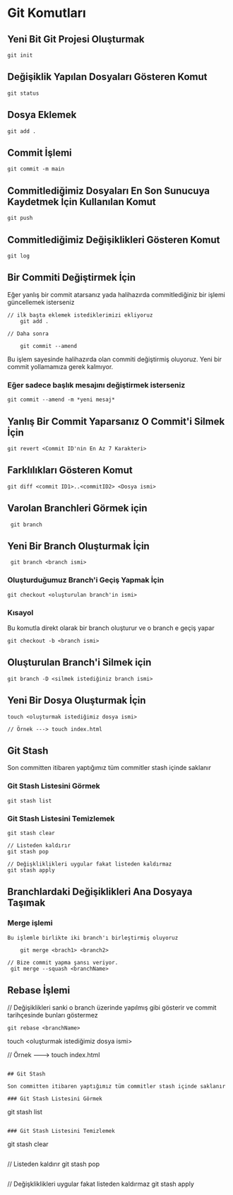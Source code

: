 # Git Komutları

## Yeni Bit Git Projesi Oluşturmak

```
git init
```

## Değişiklik Yapılan Dosyaları Gösteren Komut

```
git status
```

## Dosya Eklemek


```
git add .
```


## Commit İşlemi

```
git commit -m main
```


## Commitlediğimiz Dosyaları En Son Sunucuya Kaydetmek İçin Kullanılan Komut

```
git push
```

## Commitlediğimiz Değişiklikleri Gösteren Komut

```
git log
```

## Bir Commiti Değiştirmek İçin

Eğer yanlış bir commit atarsanız yada halihazırda commitlediğiniz bir işlemi
güncellemek isterseniz

```
// ilk başta eklemek istediklerimizi ekliyoruz
    git add . 

// Daha sonra 

    git commit --amend
```
Bu işlem sayesinde halihazırda olan commiti değiştirmiş oluyoruz. Yeni bir commit yollamamıza 
gerek kalmıyor.

### Eğer sadece başlık mesajını değiştirmek isterseniz

    git commit --amend -m *yeni mesaj*


## Yanlış Bir Commit Yaparsanız O Commit'i Silmek İçin

```
git revert <Commit ID'nin En Az 7 Karakteri>
```

## Farklılıkları Gösteren Komut

```
git diff <commit ID1>..<commitID2> <Dosya ismi>
```



## Varolan Branchleri Görmek için

```
 git branch
```

## Yeni Bir Branch Oluşturmak İçin

```
 git branch <branch ismi>
```
### Oluşturduğumuz Branch'i Geçiş Yapmak İçin

```
git checkout <oluşturulan branch'in ismi>
```
### Kısayol

Bu komutla direkt olarak bir branch oluşturur ve o branch e geçiş yapar

```
git checkout -b <branch ismi>
```
## Oluşturulan Branch'i Silmek için

```
git branch -D <silmek istediğiniz branch ismi>
```

## Yeni Bir Dosya Oluşturmak İçin

```
touch <oluşturmak istediğimiz dosya ismi>

// Örnek ---> touch index.html
```

## Git Stash

Son committen itibaren yaptığımız tüm commitler stash içinde saklanır

### Git Stash Listesini Görmek

```
git stash list
```

### Git Stash Listesini Temizlemek

```
git stash clear
```

```
// Listeden kaldırır
git stash pop
```

```
// Değişkliklikleri uygular fakat listeden kaldırmaz
git stash apply 
```
## Branchlardaki Değişiklikleri Ana Dosyaya Taşımak

### Merge işlemi
    Bu işlemle birlikte iki branch'ı birleştirmiş oluyoruz

```
    git merge <brach1> <branch2>
```

```
// Bize commit yapma şansı veriyor.
 git merge --squash <branchName>
```
## Rebase İşlemi

// Değişiklikleri sanki o branch üzerinde yapılmış gibi gösterir ve commit tarihçesinde bunları göstermez

```
git rebase <branchName>
```
touch <oluşturmak istediğimiz dosya ismi>

// Örnek ---> touch index.html
```

## Git Stash

Son committen itibaren yaptığımız tüm commitler stash içinde saklanır

### Git Stash Listesini Görmek

```
git stash list
```

### Git Stash Listesini Temizlemek

```
git stash clear
```

```
// Listeden kaldırır
git stash pop
```

```
// Değişkliklikleri uygular fakat listeden kaldırmaz
git stash apply 
```
